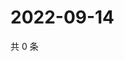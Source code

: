 # 2022-09-14

共 0 条

<!-- BEGIN WEIBO -->
<!-- 最后更新时间 Wed Sep 14 2022 09:47:58 GMT+0800 (China Standard Time) -->

<!-- END WEIBO -->
